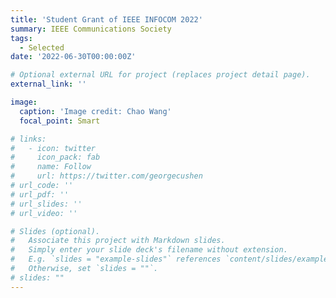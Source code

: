 ```yaml
---
title: 'Student Grant of IEEE INFOCOM 2022'
summary: IEEE Communications Society
tags:
  - Selected
date: '2022-06-30T00:00:00Z'

# Optional external URL for project (replaces project detail page).
external_link: ''

image:
  caption: 'Image credit: Chao Wang'
  focal_point: Smart

# links:
#   - icon: twitter
#     icon_pack: fab
#     name: Follow
#     url: https://twitter.com/georgecushen
# url_code: ''
# url_pdf: ''
# url_slides: ''
# url_video: ''

# Slides (optional).
#   Associate this project with Markdown slides.
#   Simply enter your slide deck's filename without extension.
#   E.g. `slides = "example-slides"` references `content/slides/example-slides.md`.
#   Otherwise, set `slides = ""`.
# slides: ""
---
```

